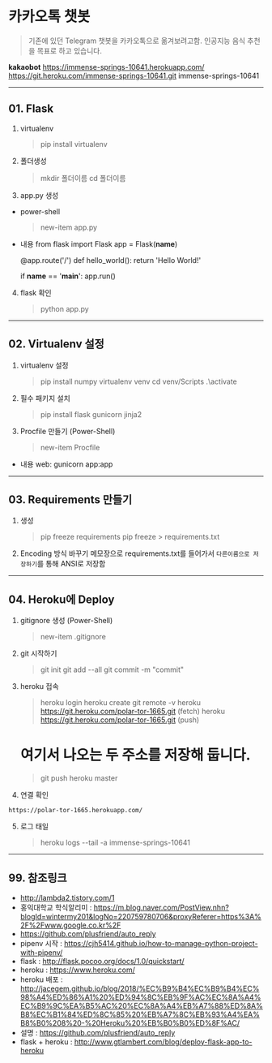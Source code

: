 # 카카오톡 챗봇

> 기존에 있던 Telegram 챗봇을 카카오톡으로 옮겨보려고함.
> 인공지능 음식 추천을 목표로 하고 있습니다. 

**kakaobot**
https://immense-springs-10641.herokuapp.com/
https://git.heroku.com/immense-springs-10641.git
immense-springs-10641

----------
## 01. Flask
1. virtualenv
    > pip install virtualenv
2. 폴더생성
    > mkdir 폴더이름
    > cd 폴더이름
3. app.py 생성
- power-shell
    > new-item app.py
- 내용
    from flask import Flask
    app = Flask(__name__)
    
    @app.route('/')
    def hello_world():
        return 'Hello World!'
    
    if __name__ == '__main__':
        app.run()
4.  flask 확인
    > python app.py


----------
## 02. Virtualenv 설정
1. virtualenv 설정
    > pip install numpy
    > virtualenv venv
    > cd venv/Scripts
    > .\activate
2. 필수 패키지 설치
    > pip install flask gunicorn jinja2
3. Procfile 만들기 (Power-Shell)
    > new-item Procfile
- 내용
    web: gunicorn app:app


----------
## 03. Requirements 만들기
1. 생성
    > pip freeze requirements
    > pip freeze > requirements.txt
2. Encoding 방식 바꾸기
  메모장으로 requirements.txt를 들어가서 `다른이름으로 저장하기`를 통해 ANSI로 저장함


----------
## 04. Heroku에 Deploy
1. gitignore 생성 (Power-Shell)
    > new-item .gitignore
2. git 시작하기
    > git init
    > git add --all
    > git commit -m "commit"
3. heroku 접속
    > heroku login
    > heroku create
    > git remote -v
    heroku  https://git.heroku.com/polar-tor-1665.git (fetch)
    heroku  https://git.heroku.com/polar-tor-1665.git (push)
    # 여기서 나오는 두 주소를 저장해 둡니다.
    > git push heroku master
4. 연결 확인

`https://polar-tor-1665.herokuapp.com/`

5. 로그 태일
    > heroku logs --tail -a immense-springs-10641


----------
## 99. 참조링크
- http://lambda2.tistory.com/1
- 홍익대학교 학식알리미 : 
  https://m.blog.naver.com/PostView.nhn?blogId=wintermy201&logNo=220759780706&proxyReferer=https%3A%2F%2Fwww.google.co.kr%2F
- https://github.com/plusfriend/auto_reply
- pipenv 시작 :
  https://cjh5414.github.io/how-to-manage-python-project-with-pipenv/
- flask : http://flask.pocoo.org/docs/1.0/quickstart/
- heroku : https://www.heroku.com/
- heroku 배포 : http://jacegem.github.io/blog/2018/%EC%B9%B4%EC%B9%B4%EC%98%A4%ED%86%A1%20%ED%94%8C%EB%9F%AC%EC%8A%A4%EC%B9%9C%EA%B5%AC%20%EC%8A%A4%EB%A7%88%ED%8A%B8%EC%B1%84%ED%8C%85%20%EB%A7%8C%EB%93%A4%EA%B8%B0%208%20-%20Heroku%20%EB%B0%B0%ED%8F%AC/
- 설명 : https://github.com/plusfriend/auto_reply
- flask + heroku : http://www.gtlambert.com/blog/deploy-flask-app-to-heroku

